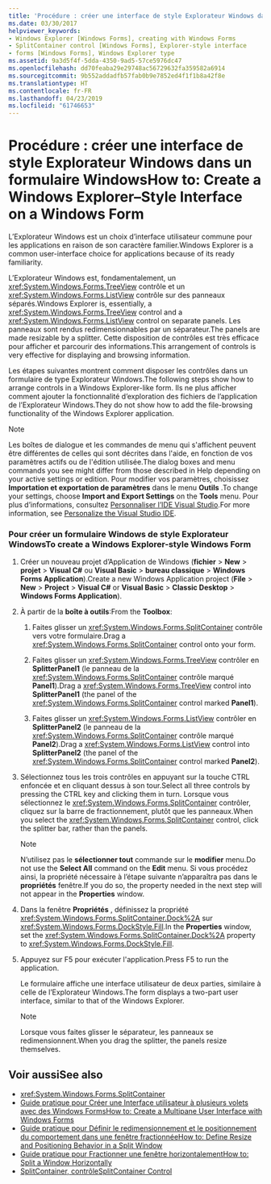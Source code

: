 ```yaml
---
title: 'Procédure : créer une interface de style Explorateur Windows dans un formulaire Windows'
ms.date: 03/30/2017
helpviewer_keywords:
- Windows Explorer [Windows Forms], creating with Windows Forms
- SplitContainer control [Windows Forms], Explorer-style interface
- forms [Windows Forms], Windows Explorer type
ms.assetid: 9a3d5f4f-5dda-4350-9ad5-57ce5976dc47
ms.openlocfilehash: dd70feaba29e29748ac56729632fa359582a6914
ms.sourcegitcommit: 9b552addadfb57fab0b9e7852ed4f1f1b8a42f8e
ms.translationtype: HT
ms.contentlocale: fr-FR
ms.lasthandoff: 04/23/2019
ms.locfileid: "61746653"
---
```

# <a name="how-to-create-a-windows-explorerstyle-interface-on-a-windows-form"></a><span data-ttu-id="64caf-102">Procédure : créer une interface de style Explorateur Windows dans un formulaire Windows</span><span class="sxs-lookup"><span data-stu-id="64caf-102">How to: Create a Windows Explorer–Style Interface on a Windows Form</span></span>
<span data-ttu-id="64caf-103">L’Explorateur Windows est un choix d’interface utilisateur commune pour les applications en raison de son caractère familier.</span><span class="sxs-lookup"><span data-stu-id="64caf-103">Windows Explorer is a common user-interface choice for applications because of its ready familiarity.</span></span>  
  
 <span data-ttu-id="64caf-104">L’Explorateur Windows est, fondamentalement, un <xref:System.Windows.Forms.TreeView> contrôle et un <xref:System.Windows.Forms.ListView> contrôle sur des panneaux séparés.</span><span class="sxs-lookup"><span data-stu-id="64caf-104">Windows Explorer is, essentially, a <xref:System.Windows.Forms.TreeView> control and a <xref:System.Windows.Forms.ListView> control on separate panels.</span></span> <span data-ttu-id="64caf-105">Les panneaux sont rendus redimensionnables par un séparateur.</span><span class="sxs-lookup"><span data-stu-id="64caf-105">The panels are made resizable by a splitter.</span></span> <span data-ttu-id="64caf-106">Cette disposition de contrôles est très efficace pour afficher et parcourir des informations.</span><span class="sxs-lookup"><span data-stu-id="64caf-106">This arrangement of controls is very effective for displaying and browsing information.</span></span>  
  
 <span data-ttu-id="64caf-107">Les étapes suivantes montrent comment disposer les contrôles dans un formulaire de type Explorateur Windows.</span><span class="sxs-lookup"><span data-stu-id="64caf-107">The following steps show how to arrange controls in a Windows Explorer-like form.</span></span> <span data-ttu-id="64caf-108">Ils ne plus afficher comment ajouter la fonctionnalité d’exploration des fichiers de l’application de l’Explorateur Windows.</span><span class="sxs-lookup"><span data-stu-id="64caf-108">They do not show how to add the file-browsing functionality of the Windows Explorer application.</span></span>  
  
> [!NOTE]
>  <span data-ttu-id="64caf-109">Les boîtes de dialogue et les commandes de menu qui s'affichent peuvent être différentes de celles qui sont décrites dans l'aide, en fonction de vos paramètres actifs ou de l'édition utilisée.</span><span class="sxs-lookup"><span data-stu-id="64caf-109">The dialog boxes and menu commands you see might differ from those described in Help depending on your active settings or edition.</span></span> <span data-ttu-id="64caf-110">Pour modifier vos paramètres, choisissez **Importation et exportation de paramètres** dans le menu **Outils** .</span><span class="sxs-lookup"><span data-stu-id="64caf-110">To change your settings, choose **Import and Export Settings** on the **Tools** menu.</span></span> <span data-ttu-id="64caf-111">Pour plus d’informations, consultez [Personnaliser l’IDE Visual Studio](/visualstudio/ide/personalizing-the-visual-studio-ide).</span><span class="sxs-lookup"><span data-stu-id="64caf-111">For more information, see [Personalize the Visual Studio IDE](/visualstudio/ide/personalizing-the-visual-studio-ide).</span></span>  
  
### <a name="to-create-a-windows-explorer-style-windows-form"></a><span data-ttu-id="64caf-112">Pour créer un formulaire Windows de style Explorateur Windows</span><span class="sxs-lookup"><span data-stu-id="64caf-112">To create a Windows Explorer-style Windows Form</span></span>  
  
1. <span data-ttu-id="64caf-113">Créer un nouveau projet d’Application de Windows (**fichier** > **New** > **projet** > **Visual C#** ou **Visual Basic** > **bureau classique** > **Windows Forms Application**).</span><span class="sxs-lookup"><span data-stu-id="64caf-113">Create a new Windows Application project (**File** > **New** > **Project** > **Visual C#** or **Visual Basic** > **Classic Desktop** > **Windows Forms Application**).</span></span>  
  
2. <span data-ttu-id="64caf-114">À partir de la **boîte à outils**:</span><span class="sxs-lookup"><span data-stu-id="64caf-114">From the **Toolbox**:</span></span>  
  
    1. <span data-ttu-id="64caf-115">Faites glisser un <xref:System.Windows.Forms.SplitContainer> contrôle vers votre formulaire.</span><span class="sxs-lookup"><span data-stu-id="64caf-115">Drag a <xref:System.Windows.Forms.SplitContainer> control onto your form.</span></span>  
  
    2. <span data-ttu-id="64caf-116">Faites glisser un <xref:System.Windows.Forms.TreeView> contrôler en **SplitterPanel1** (le panneau de la <xref:System.Windows.Forms.SplitContainer> contrôle marqué **Panel1**).</span><span class="sxs-lookup"><span data-stu-id="64caf-116">Drag a <xref:System.Windows.Forms.TreeView> control into **SplitterPanel1** (the panel of the <xref:System.Windows.Forms.SplitContainer> control marked **Panel1**).</span></span>  
  
    3. <span data-ttu-id="64caf-117">Faites glisser un <xref:System.Windows.Forms.ListView> contrôler en **SplitterPanel2** (le panneau de la <xref:System.Windows.Forms.SplitContainer> contrôle marqué **Panel2**).</span><span class="sxs-lookup"><span data-stu-id="64caf-117">Drag a <xref:System.Windows.Forms.ListView> control into **SplitterPanel2** (the panel of the <xref:System.Windows.Forms.SplitContainer> control marked **Panel2**).</span></span>  
  
3. <span data-ttu-id="64caf-118">Sélectionnez tous les trois contrôles en appuyant sur la touche CTRL enfoncée et en cliquant dessus à son tour.</span><span class="sxs-lookup"><span data-stu-id="64caf-118">Select all three controls by pressing the CTRL key and clicking them in turn.</span></span> <span data-ttu-id="64caf-119">Lorsque vous sélectionnez le <xref:System.Windows.Forms.SplitContainer> contrôler, cliquez sur la barre de fractionnement, plutôt que les panneaux.</span><span class="sxs-lookup"><span data-stu-id="64caf-119">When you select the <xref:System.Windows.Forms.SplitContainer> control, click the splitter bar, rather than the panels.</span></span>  
  
    > [!NOTE]
    >  <span data-ttu-id="64caf-120">N’utilisez pas le **sélectionner tout** commande sur le **modifier** menu.</span><span class="sxs-lookup"><span data-stu-id="64caf-120">Do not use the **Select All** command on the **Edit** menu.</span></span> <span data-ttu-id="64caf-121">Si vous procédez ainsi, la propriété nécessaire à l’étape suivante n’apparaîtra pas dans le **propriétés** fenêtre.</span><span class="sxs-lookup"><span data-stu-id="64caf-121">If you do so, the property needed in the next step will not appear in the **Properties** window.</span></span>  
  
4. <span data-ttu-id="64caf-122">Dans la fenêtre **Propriétés** , définissez la propriété <xref:System.Windows.Forms.SplitContainer.Dock%2A> sur <xref:System.Windows.Forms.DockStyle.Fill>.</span><span class="sxs-lookup"><span data-stu-id="64caf-122">In the **Properties** window, set the <xref:System.Windows.Forms.SplitContainer.Dock%2A> property to <xref:System.Windows.Forms.DockStyle.Fill>.</span></span>  
  
5. <span data-ttu-id="64caf-123">Appuyez sur F5 pour exécuter l'application.</span><span class="sxs-lookup"><span data-stu-id="64caf-123">Press F5 to run the application.</span></span>  
  
     <span data-ttu-id="64caf-124">Le formulaire affiche une interface utilisateur de deux parties, similaire à celle de l’Explorateur Windows.</span><span class="sxs-lookup"><span data-stu-id="64caf-124">The form displays a two-part user interface, similar to that of the Windows Explorer.</span></span>  
  
    > [!NOTE]
    >  <span data-ttu-id="64caf-125">Lorsque vous faites glisser le séparateur, les panneaux se redimensionnent.</span><span class="sxs-lookup"><span data-stu-id="64caf-125">When you drag the splitter, the panels resize themselves.</span></span>  
  
## <a name="see-also"></a><span data-ttu-id="64caf-126">Voir aussi</span><span class="sxs-lookup"><span data-stu-id="64caf-126">See also</span></span>

- <xref:System.Windows.Forms.SplitContainer>
- [<span data-ttu-id="64caf-127">Guide pratique pour Créer une Interface utilisateur à plusieurs volets avec des Windows Forms</span><span class="sxs-lookup"><span data-stu-id="64caf-127">How to: Create a Multipane User Interface with Windows Forms</span></span>](how-to-create-a-multipane-user-interface-with-windows-forms.md)
- [<span data-ttu-id="64caf-128">Guide pratique pour Définir le redimensionnement et le positionnement du comportement dans une fenêtre fractionnée</span><span class="sxs-lookup"><span data-stu-id="64caf-128">How to: Define Resize and Positioning Behavior in a Split Window</span></span>](how-to-define-resize-and-positioning-behavior-in-a-split-window.md)
- [<span data-ttu-id="64caf-129">Guide pratique pour Fractionner une fenêtre horizontalement</span><span class="sxs-lookup"><span data-stu-id="64caf-129">How to: Split a Window Horizontally</span></span>](how-to-split-a-window-horizontally.md)
- [<span data-ttu-id="64caf-130">SplitContainer, contrôle</span><span class="sxs-lookup"><span data-stu-id="64caf-130">SplitContainer Control</span></span>](splitcontainer-control-windows-forms.md)

